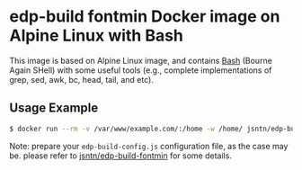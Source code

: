 edp-build fontmin Docker image on Alpine Linux with Bash
=================

This image is based on Alpine Linux image, and contains [Bash](https://www.gnu.org/software/bash/) (Bourne Again SHell) with some useful tools (e.g., complete implementations of grep, sed, awk, bc, head, tail, and etc).

Usage Example
-------------

```bash
$ docker run --rm -v /var/www/example.com/:/home -w /home/ jsntn/edp-build-fontmin:latest /bin/bash -c "cp -rf /root/* /home/; edp build -f"
```

Note: prepare your `edp-build-config.js` configuration file, as the case may be. please refer to [jsntn/edp-build-fontmin](/jsntn/edp-build-fontmin) for some details. 
